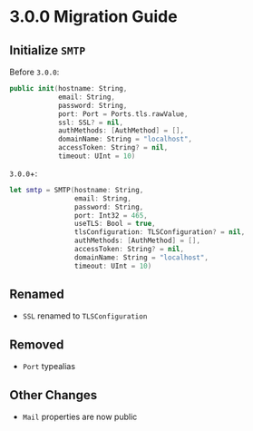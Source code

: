 # 3.0.0 Migration Guide

## Initialize `SMTP`

Before `3.0.0`:

```swift
public init(hostname: String,
            email: String,
            password: String,
            port: Port = Ports.tls.rawValue,
            ssl: SSL? = nil,
            authMethods: [AuthMethod] = [],
            domainName: String = "localhost",
            accessToken: String? = nil,
            timeout: UInt = 10)
```

`3.0.0`+:

```swift
let smtp = SMTP(hostname: String,
                email: String,
                password: String,
                port: Int32 = 465,
                useTLS: Bool = true,
                tlsConfiguration: TLSConfiguration? = nil,
                authMethods: [AuthMethod] = [],
                accessToken: String? = nil,
                domainName: String = "localhost",
                timeout: UInt = 10)
```

## Renamed

- `SSL` renamed to `TLSConfiguration`

## Removed

- `Port` typealias

## Other Changes

- `Mail` properties are now public
